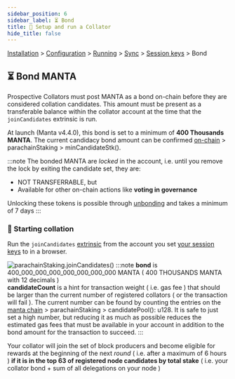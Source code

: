 ```yaml
---
sidebar_position: 6
sidebar_label: ⏳ Bond
title: 🚄 Setup and run a Collator
hide_title: false
---
```


[Installation](installation) > [Configuration](configuration) > [Running](running) > [Sync](sync) > [Session keys](keys) > Bond

## ⏳ Bond MANTA

Prospective Collators must post MANTA as a bond on-chain before they are considered collation candidates.
This amount must be present as a transferable balance within the collator account at the time that the `joinCandidates` extrinsic is run.

At launch (Manta v4.4.0), this bond is set to a minimum of **400 Thousands MANTA**.
The current candidacy bond amount can be confirmed [on-chain](https://polkadot.js.org/apps/?rpc=wss%3A%2F%2Fws.manta.systems%2F#/chainstate/constants) &gt; parachainStaking &gt; minCandidateStk().

:::note
The bonded MANTA are *locked* in the account, i.e. until you remove the lock by exiting the candidate set, they are:
- NOT TRANSFERRABLE, but
- Available for other on-chain actions like **voting in governance**

Unlocking these tokens is possible through [unbonding](../Unbond) and takes a minimum of 7 days
:::

### 💓 Starting collation

Run the `joinCandidates` [extrinsic](https://polkadot.js.org/apps/?rpc=wss%3A%2F%2Fws.manta.systems%2F#/extrinsics) from the account you set [your session keys](keys) to in a browser.

![parachainStaking.joinCandidates()](/img/collator-program/parachainStaking.joinCandidates.png)
:::note
**bond** is 400_000_000_000_000_000_000_000 MANTA ( 400 THOUSANDS MANTA with 12 decimals )<br/>
**candidateCount** is a hint for transaction weight ( i.e. gas fee ) that should be larger than the current number of registered collators ( or the transaction will fail ).
The current number can be found by counting the entries on the [manta chain](https://polkadot.js.org/apps/?rpc=wss%3A%2F%2Fws.manta.systems#/chainstate/constants) &gt; parachainStaking &gt; candidatePool(): u128.
It is safe to just set a high number, but reducing it as much as possible reduces the estimated gas fees that must be available in your account in addition to the bond amount for the transaction to succeed.
:::

Your collator will join the set of block producers and become eligible for rewards at the beginning of the next *round* ( i.e. after a maximum of 6 hours ) **if it is in the top 63 of registered node candidates by total stake** ( i.e. your collator bond + sum of all delegations on your node )
